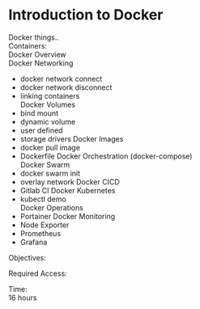# Introduction to Docker

Docker things..  
Containers:  
Docker Overview   
Docker Networking  
- docker network connect  
- docker network disconnect  
- linking containers  
Docker Volumes  
- bind mount
- dynamic volume
- user defined
- storage drivers
Docker Images  
- docker pull image
- Dockerfile
Docker Orchestration (docker-compose)  
Docker Swarm  
- docker swarm init
- overlay network
Docker CICD  
- Gitlab CI 
Docker Kubernetes  
- kubectl demo  
Docker Operations
- Portainer 
Docker Monitoring  
- Node Exporter
- Prometheus
- Grafana

Objectives: 

Required Access:  

Time:  
16 hours  
